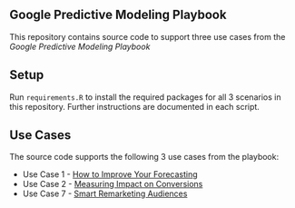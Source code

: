 ## Google Predictive Modeling Playbook
This repository contains source code to support three use cases from the *Google Predictive Modeling Playbook*

## Setup
Run `requirements.R` to install the required packages for all 3 scenarios in this repository. Further instructions are documented in each script. 


## Use Cases
The source code supports the following 3 use cases from the playbook:

* Use Case 1 - [How to Improve Your Forecasting](/01-forecasting)
* Use Case 2 - [Measuring Impact on Conversions](/02-measuring-impact-on-conversions)
* Use Case 7 - [Smart Remarketing Audiences](/07-smart-remarketing-audiences) 

